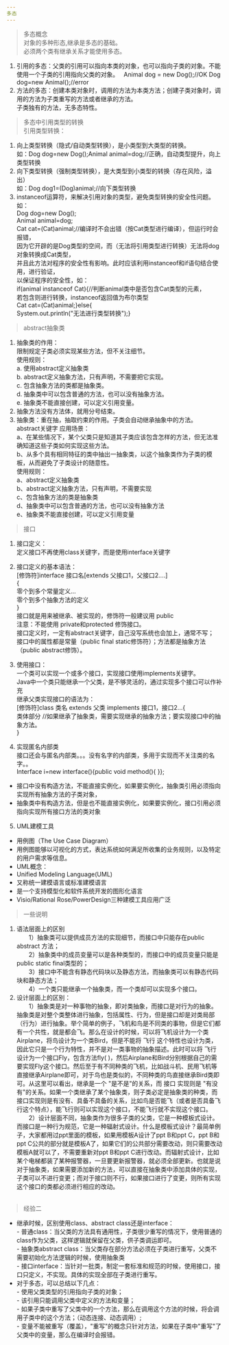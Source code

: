 ```yaml
---
多态
---  
```

> 多态概念  
对象的多种形态,继承是多态的基础。  
必须两个类有继承关系才能使用多态。  
1. 引用的多态：父类的引用可以指向本类的对象，也可以指向子类的对象。不能使用一个子类的引用指向父类的对象。  
Animal dog = new Dog();//OK    Dog dog=new Animal();//error  
2. 方法的多态：创建本类对象时，调用的方法为本类方法；创建子类对象时，调用的方法为子类重写的方法或者继承的方法。  
子类独有的方法，无多态特性。  

> 多态中引用类型的转换  
引用类型转换：  
1. 向上类型转换（隐式/自动类型转换），是小类型到大类型的转换。  
如：Dog dog=new Dog();Animal animal=dog;//正确，自动类型提升，向上类型转换  
2. 向下类型转换（强制类型转换），是大类型到小类型的转换（存在风险，溢出）  
如：Dog dog1=(Dog)animal;//向下类型转换  
3. instanceof运算符，来解决引用对象的类型，避免类型转换的安全性问题。如：  
Dog dog=new Dog();  
Animal animal=dog;  
Cat cat=(Cat)animal;//编译时不会出错（按Cat类型进行编译），但运行时会报错，  
因为它开辟的是Dog类型的空间，而（无法将引用类型进行转换）无法将dog对象转换成Cat类型，  
并且此方法对程序的安全性有影响。此时应该利用instanceof和if语句结合使用，进行验证，  
以保证程序的安全性，如：  
if(animal instanceof Cat){//判断animal类中是否包含Cat类型的元素，  
若包含则进行转换，instanceof返回值为布尔类型  
Cat cat=(Cat)animal;}else{  
System.out.println("无法进行类型转换");}  

> abstract抽象类  
1. 抽象类的作用：  
           限制规定子类必须实现某些方法，但不关注细节。  
           使用规则：  
              a. 使用abstract定义抽象类  
              b. abstract定义抽象方法，只有声明，不需要把它实现。  
              c. 包含抽象方法的类都是抽象类。  
              d. 抽象类中可以包含普通的方法，也可以没有抽象方法。  
              e. 抽象类不能直接创建，可以定义引用变量。  
 2. 抽象方法没有方法体，就用分号结束。  
 3. 抽象类：重在抽，抽取约束的作用。子类会自动继承抽象中的方法。  
 abstract关键字
应用场景：  
   a、在某些情况下，某个父类只是知道其子类应该包含怎样的方法，但无法准确知道这些子类如何实现这些方法。  
   b、从多个具有相同特征的类中抽出一抽象类，以这个抽象类作为子类的模板，从而避免了子类设计的随意性。  
使用规则：  
   a、abstract定义抽象类  
   b、abstract定义抽象方法，只有声明，不需要实现  
   c、包含抽象方法的类是抽象类  
   d、抽象类中可以包含普通的方法，也可以没有抽象方法  
   e、抽象类不能直接创建，可以定义引用变量  
 
 > 接口  
1. 接口定义：  
           定义接口不再使用class关键字，而是使用interface关键字  
2. 接口定义的基本语法：  
           [修饰符]interface 接口名[extends 父接口1，父接口2....]  
           {  
           零个到多个常量定义...  
           零个到多个抽象方法的定义  
           }  
           接口就是用来被继承、被实现的，修饰符一般建议用 public  
           注意：不能使用 private和protected 修饰接口。  
           接口定义时，一定有abstract关键字，自己没写系统也会加上，通常不写；  
           接口中的属性都是常量（public final static修饰符）；方法都是抽象方法（public abstract修饰）。  

3. 使用接口：  
  一个类可以实现一个或多个接口，实现接口使用implements关键字。  
  Java中一个类只能继承一个父类，是不够灵活的，通过实现多个接口可以作补充  
  继承父类实现接口的语法为：  
  [修饰符]class 类名 extends 父类 implements 接口1，接口2...{  
  类体部分  //如果继承了抽象类，需要实现继承的抽象方法；要实现接口中的抽象方法。  
  }  
4. 实现匿名内部类  
           接口还会与匿名内部类。。。没有名字的内部类，多用于实现而不关注类的名字。。  
           Interface i=new interface(){public void method(){  }};  
- 接口中没有构造方法，不能直接实例化，如果要实例化，抽象类引用必须指向实现所有抽象方法的子类对象，  
- 抽象类中有构造方法，但是也不能直接实例化，如果要实例化，接口引用必须指向实现所有接口方法的类对象  

5. UML建模工具  
- 用例图（The Use Case Diagram）  
- 用例图能够以可视化的方式，表达系统如何满足所收集的业务规则，以及特定的用户需求等信息。  
- UML概念：  
- Unified Modeling Language(UML)  
- 又称统一建模语言或标准建模语言  
- 是一个支持模型化和软件系统开发的图形化语言  
- Visio/Rational Rose/PowerDesign三种建模工具应用广泛  

> 一些说明  
1. 语法层面上的区别  
　　1）抽象类可以提供成员方法的实现细节，而接口中只能存在public abstract 方法；  
　　2）抽象类中的成员变量可以是各种类型的，而接口中的成员变量只能是public static final类型的；  
　　3）接口中不能含有静态代码块以及静态方法，而抽象类可以有静态代码块和静态方法；  
　　4）一个类只能继承一个抽象类，而一个类却可以实现多个接口。  
2. 设计层面上的区别：  
　　1）抽象类是对一种事物的抽象，即对类抽象，而接口是对行为的抽象。抽象类是对整个类整体进行抽象，包括属性、行为，但是接口却是对类局部（行为）进行抽象。举个简单的例子，飞机和鸟是不同类的事物，但是它们都有一个共性，就是都会飞。那么在设计的时候，可以将飞机设计为一个类Airplane，将鸟设计为一个类Bird，但是不能将 飞行 这个特性也设计为类，因此它只是一个行为特性，并不是对一类事物的抽象描述。此时可以将 飞行 设计为一个接口Fly，包含方法fly( )，然后Airplane和Bird分别根据自己的需要实现Fly这个接口。然后至于有不同种类的飞机，比如战斗机、民用飞机等直接继承Airplane即可，对于鸟也是类似的，不同种类的鸟直接继承Bird类即可。从这里可以看出，继承是一个 "是不是"的关系，而 接口 实现则是 "有没有"的关系。如果一个类继承了某个抽象类，则子类必定是抽象类的种类，而接口实现则是有没有、具备不具备的关系，比如鸟是否能飞（或者是否具备飞行这个特点），能飞行则可以实现这个接口，不能飞行就不实现这个接口。  
　　2）设计层面不同，抽象类作为很多子类的父类，它是一种模板式设计。而接口是一种行为规范，它是一种辐射式设计。什么是模板式设计？最简单例子，大家都用过ppt里面的模板，如果用模板A设计了ppt B和ppt C，ppt B和ppt C公共的部分就是模板A了，如果它们的公共部分需要改动，则只需要改动模板A就可以了，不需要重新对ppt B和ppt C进行改动。而辐射式设计，比如某个电梯都装了某种报警器，一旦要更新报警器，就必须全部更新。也就是说对于抽象类，如果需要添加新的方法，可以直接在抽象类中添加具体的实现，子类可以不进行变更；而对于接口则不行，如果接口进行了变更，则所有实现这个接口的类都必须进行相应的改动。  
  
> 经验二  
- 继承时候，区别使用class、abstract class还是interface：  
         - 普通class：当父类的方法具有通用性，子类很少重写的情况下，使用普通的class作为父类，这样逻辑就保留在父类，供子类调运即可。  
         - 抽象类abstract class：当父类存在部分方法必须在子类进行重写，父类不需要初始化方法逻辑的时候，使用抽象类  
         - 接口interface：当针对一批类，制定一套标准和规范的时候，使用接口，接口只定义，不实现。具体的实现全部在子类进行重写。  
- 对于多态，可以总结以下几点：  
         - 使用父类类型的引用指向子类的对象；  
         - 该引用只能调用父类中定义的方法和变量；  
         - 如果子类中重写了父类中的一个方法，那么在调用这个方法的时候，将会调用子类中的这个方法；（动态连接、动态调用）;  
         - 变量不能被重写（覆盖），"重写"的概念只针对方法，如果在子类中"重写"了父类中的变量，那么在编译时会报错。  
         

